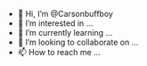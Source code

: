 - 👋 Hi, I’m @Carsonbuffboy
- 👀 I’m interested in ...
- 🌱 I’m currently learning ...
- 💞️ I’m looking to collaborate on ...
- 📫 How to reach me ...

<!---
Carsonbuffboy/Carsonbuffboy is a ✨ special ✨ repository because its `README.md` (this file) appears on your GitHub profile.
You can click the Preview link to take a look at your changes.
--->
